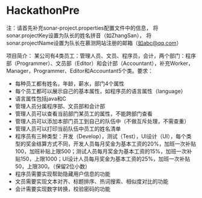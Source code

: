 # HackathonPre

注：请首先补充sonar-project.properties配置文件中的信息，
将sonar.projectKey设置为队长的姓名拼音（如ZhangSan），
将sonar.projectName设置为队长在慕测网站注册的邮箱（如abc@qq.com）

项目简介：
某公司有4类员工：管理人员、文员、程序员，会计，两个部门：程序部（Programmer）、文员部（Editor）和会计部（Accountant），补充Worker，Manager，Programmer、Editor和Accountant5个类。要求：
- 每种员工都有姓名，年龄，薪水，部门4个属性
- 每个员工都可以展示自己的基本属性，如程序员的语言属性（language）
- 语言属性包括java和C
- 管理人员分属程序部、文员部和会计部
- 管理人员可以查看当前部门某员工的属性，不能跨部门查看
- 管理人员可以添加本部门员工到自己的队伍中（不做互斥处理，不需查重）
- 管理人员可以打印当前队伍中员工的姓名清单
- 程序员有三种类型：开发（Develop），测试（Test），UI设计（UI），每个类型的奖金结算方式不同，开发人员每月奖金为基本工资的20%，加班一次补贴100，加班补贴上限500；测试人员每月奖金为基本工资的15%，加班一次补贴150，上限1000；UI设计人员每月奖金为基本工资的25%，加班一次补贴50，上限300。（保留2位小数）
- 程序员需要实现帮助隐藏用户信息的功能
- 文员需要实现文本对齐、标题排序、热词搜索、相似度对比的功能
- 会计需要实现数字转换，校验密码的功能